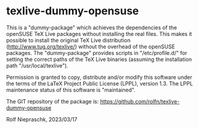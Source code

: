 texlive-dummy-opensuse
======================

This is a "dummy-package" which achieves the dependencies of the 
openSUSE TeX Live packages without installing the real files. This 
makes it possible to install the original TeX Live distribution 
(http://www.tug.org/texlive/) without the overhead of the openSUSE 
packages. The "dummy-package" provides scripts in "/etc/profile.d/" 
for setting the correct paths of the TeX Live binaries (assuming 
the installation path "/usr/local/texlive").

Permission is granted to copy, distribute and/or modify this software
under the terms of the LaTeX Project Public License (LPPL), version
1.3. The LPPL maintenance status of this software is "maintained".

The GIT repository of the package is:
https://github.com/rolfn/texlive-dummy-opensuse

Rolf Niepraschk, 2023/03/17
